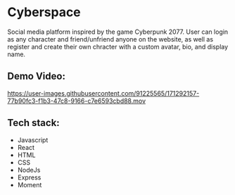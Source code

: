 # Cyberspace


Social media platform inspired by the game Cyberpunk 2077. User can login as any character and friend/unfriend anyone on the website, as well as register and create their own chracter with a custom avatar, bio, and display name. 


## Demo Video:

https://user-images.githubusercontent.com/91225565/171292157-77b90fc3-f1b3-47c8-9166-c7e6593cbd88.mov


## Tech stack: 

- Javascript
- React
- HTML
- CSS
- NodeJs
- Express
- Moment

